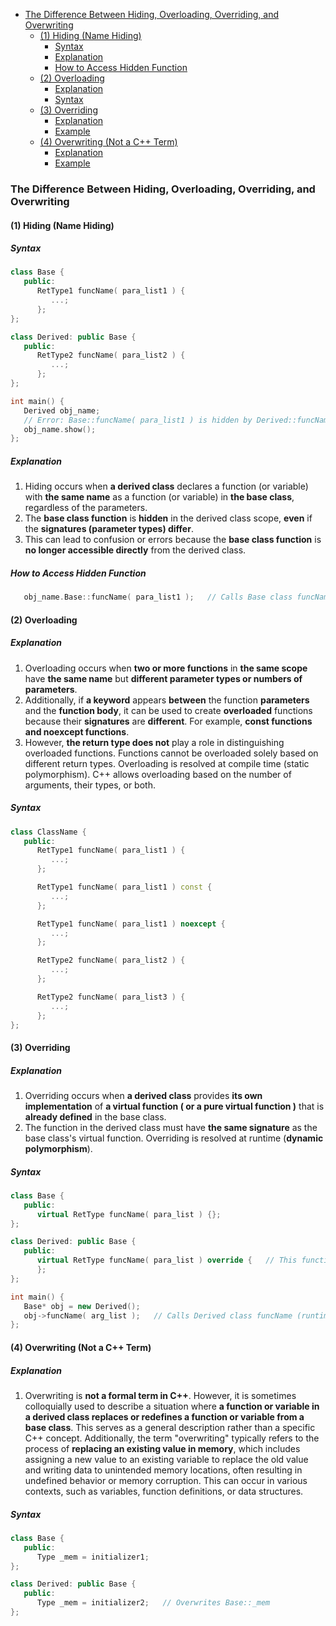 <!-- vim-markdown-toc GFM -->

- [The Difference Between Hiding, Overloading, Overriding, and Overwriting](#the-difference-between-hiding-overloading-overriding-and-overwriting)
  - [(1) Hiding (Name Hiding)](#1-hiding-name-hiding)
    - [Syntax](#syntax)
    - [Explanation](#explanation)
    - [How to Access Hidden Function](#how-to-access-hidden-function)
  - [(2) Overloading](#2-overloading)
    - [Explanation](#explanation-1)
    - [Syntax](#syntax-1)
  - [(3) Overriding](#3-overriding)
    - [Explanation](#explanation-2)
    - [Example](#example)
  - [(4) Overwriting (Not a C++ Term)](#4-overwriting-not-a-c-term)
    - [Explanation](#explanation-3)
    - [Example](#example-1)

<!-- vim-markdown-toc -->

### The Difference Between Hiding, Overloading, Overriding, and Overwriting

#### (1) Hiding (Name Hiding)

##### Syntax

```CPP
class Base {
   public:
      RetType1 funcName( para_list1 ) {
         ...;
      };
};

class Derived: public Base {
   public:
      RetType2 funcName( para_list2 ) {
         ...;
      };
};

int main() {
   Derived obj_name;
   // Error: Base::funcName( para_list1 ) is hidden by Derived::funcName( para_list2 )
   obj_name.show();
};
```

##### Explanation

1. Hiding occurs when **a derived class** declares a function (or variable) with **the same name**
   as a function (or variable) in **the base class**, regardless of the parameters.
2. The **base class function** is **hidden** in the derived class scope, **even** if the
   **signatures (parameter types) differ**.
3. This can lead to confusion or errors because the **base class function** is **no longer
   accessible directly** from the derived class.

##### How to Access Hidden Function

```CPP
   obj_name.Base::funcName( para_list1 );   // Calls Base class funcName( para_list1 )
```

#### (2) Overloading

##### Explanation

1. Overloading occurs when **two or more functions** in **the same scope** have **the same name**
   but **different parameter types or numbers of parameters**.
2. Additionally, if **a keyword** appears **between** the function **parameters** and the **function
   body**, it can be used to create **overloaded** functions because their **signatures** are
   **different**. For example, **const functions and noexcept functions**.
3. However, **the return type does not** play a role in distinguishing overloaded functions.
   Functions cannot be overloaded solely based on different return types. Overloading is resolved at
   compile time (static polymorphism). C++ allows overloading based on the number of arguments,
   their types, or both.

##### Syntax

```CPP
class ClassName {
   public:
      RetType1 funcName( para_list1 ) {
         ...;
      };

      RetType1 funcName( para_list1 ) const {
         ...;
      };

      RetType1 funcName( para_list1 ) noexcept {
         ...;
      };

      RetType2 funcName( para_list2 ) {
         ...;
      };

      RetType2 funcName( para_list3 ) {
         ...;
      };
};
```

#### (3) Overriding

##### Explanation

1. Overriding occurs when **a derived class** provides **its own implementation** of **a virtual
   function ( or a pure virtual function )** that is **already defined** in the base class.
2. The function in the derived class must have **the same signature** as the base class's virtual
   function. Overriding is resolved at runtime (**dynamic polymorphism**).

##### Syntax

```CPP
class Base {
   public:
      virtual RetType funcName( para_list ) {};
};

class Derived: public Base {
   public:
      virtual RetType funcName( para_list ) override {   // This function overrides Base::funcName()
      };
};

int main() {
   Base* obj = new Derived();
   obj->funcName( arg_list );   // Calls Derived class funcName (runtime polymorphism)
};
```

#### (4) Overwriting (Not a C++ Term)

##### Explanation

1. Overwriting is **not a formal term in C++**. However, it is sometimes colloquially used to
   describe a situation where **a function or variable in a derived class replaces or redefines a
   function or variable from a base class**. This serves as a general description rather than a
   specific C++ concept. Additionally, the term "overwriting" typically refers to the process of
   **replacing an existing value in memory**, which includes assigning a new value to an existing
   variable to replace the old value and writing data to unintended memory locations, often
   resulting in undefined behavior or memory corruption. This can occur in various contexts, such as
   variables, function definitions, or data structures.

##### Syntax

```CPP
class Base {
   public:
      Type _mem = initializer1;
};

class Derived: public Base {
   public:
      Type _mem = initializer2;   // Overwrites Base::_mem
};
```
